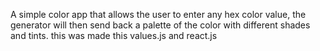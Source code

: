 A simple color app that allows the user to enter any hex color value, the generator will then send back a palette of the color with different shades and tints. this was made this values.js and react.js
